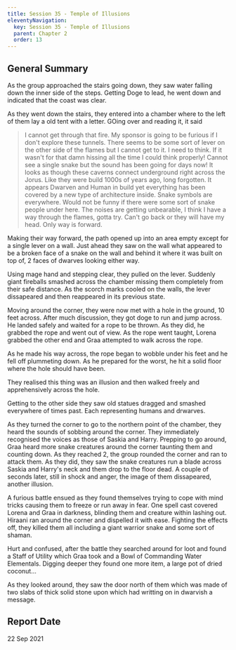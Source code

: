 ```yaml
---
title: Session 35 - Temple of Illusions
eleventyNavigation:
  key: Session 35 - Temple of Illusions
  parent: Chapter 2
  order: 13
---
```


## General Summary

As the group approached the stairs going down, they saw water falling down the inner side of the steps. Getting Doge to lead, he went down and indicated that the coast was clear.  

 As they went down the stairs, they entered into a chamber where to the left of them lay a old tent with a letter. GOing over and reading it, it said  

> I cannot get through that fire. My sponsor is going to be furious if I don't explore these tunnels. There seems to be some sort of lever on the other side of the flames but I cannot get to it. I need to think. If it wasn't for that damn hissing all the time I could think properly! Cannot see a single snake but the sound has been going for days now! It looks as though these caverns connect underground right across the Jorus. Like they were build 1000s of years ago, long forgotten. It appears Dwarven and Human in build yet everything has been covered by a new type of architecture inside. Snake symbols are everywhere. Would not be funny if there were some sort of snake people under here. The noises are getting unbearable, I think I have a way through the flames, gotta try. Can't go back or they will have my head. Only way is forward.

 Making their way forward, the path opened up into an area empty except for a single lever on a wall. Just ahead they saw on the wall what appeared to be a broken face of a snake on the wall and behind it where it was built on top of, 2 faces of dwarves looking either way.  

 Using mage hand and stepping clear, they pulled on the lever. Suddenly giant fireballs smashed across the chamber missing them completely from their safe distance. As the scorch marks cooled on the walls, the lever dissapeared and then reappeared in its previous state.  

 Moving around the corner, they were now met with a hole in the ground, 10 feet across. After much discussion, they got doge to run and jump across. He landed safely and waited for a rope to be thrown. As they did, he grabbed the rope and went out of view. As the rope went taught, Lorena grabbed the other end and Graa attempted to walk across the rope.  

 As he made his way across, the rope began to wobble under his feet and he fell off plummeting down. As he prepared for the worst, he hit a solid floor where the hole should have been.  

 They realised this thing was an illusion and then walked freely and apprehensively across the hole.  

 Getting to the other side they saw old statues dragged and smashed everywhere of times past. Each representing humans and drwarves.  

 As they turned the corner to go to the northern point of the chamber, they heard the sounds of sobbing around the corner. They immediately recognised the voices as those of Saskia and Harry. Prepping to go around, Graa heard more snake creatures around the corner taunting them and counting down. As they reached 2, the group rounded the corner and ran to attack them. As they did, they saw the snake creatures run a blade across Saskia and Harry's neck and them drop to the floor dead. A couple of seconds later, still in shock and anger, the image of them dissapeared, another illusion.  

 A furious battle ensued as they found themselves trying to cope with mind tricks causing them to freeze or run away in fear. One spell cast covered Lorena and Graa in darkness, blinding them and creature within lashing out. Hiraani ran around the corner and dispelled it with ease. Fighting the effects off, they killed them all including a giant warrior snake and some sort of shaman.  

 Hurt and confused, after the battle they searched around for loot and found a Staff of Utility which Graa took and a Bowl of Commanding Water Elementals. Digging deeper they found one more item, a large pot of dried coconut...  

 As they looked around, they saw the door north of them which was made of two slabs of thick solid stone upon which had writting on in dwarvish a message.

## Report Date

22 Sep 2021
